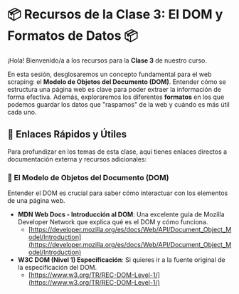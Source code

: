 # 📦 Recursos de la Clase 3: El DOM y Formatos de Datos 📦


¡Hola! Bienvenido/a a los recursos para la **Clase 3** de nuestro curso.

En esta sesión, desglosaremos un concepto fundamental para el web scraping: el **Modelo de Objetos del Documento (DOM)**. Entender cómo se estructura una página web es clave para poder extraer la información de forma efectiva. Además, exploraremos los diferentes **formatos** en los que podemos guardar los datos que "raspamos" de la web y cuándo es más útil cada uno.

## 🔗 Enlaces Rápidos y Útiles

Para profundizar en los temas de esta clase, aquí tienes enlaces directos a documentación externa y recursos adicionales:

### 🧠 El Modelo de Objetos del Documento (DOM)

Entender el DOM es crucial para saber cómo interactuar con los elementos de una página web.

* **MDN Web Docs - Introducción al DOM**: Una excelente guía de Mozilla Developer Network que explica qué es el DOM y cómo funciona.
    * [https://developer.mozilla.org/es/docs/Web/API/Document_Object_Model/Introduction](https://developer.mozilla.org/es/docs/Web/API/Document_Object_Model/Introduction)
* **W3C DOM (Nivel 1) Especificación**: Si quieres ir a la fuente original de la especificación del DOM.
    * [https://www.w3.org/TR/REC-DOM-Level-1/](https://www.w3.org/TR/REC-DOM-Level-1/)

